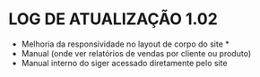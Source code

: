 # LOG DE ATUALIZAÇÃO 1.02

- Melhoria da responsividade no layout de corpo do site *
- Manual (onde ver relatórios de vendas por cliente ou produto)
- Manual interno do siger acessado diretamente pelo site

